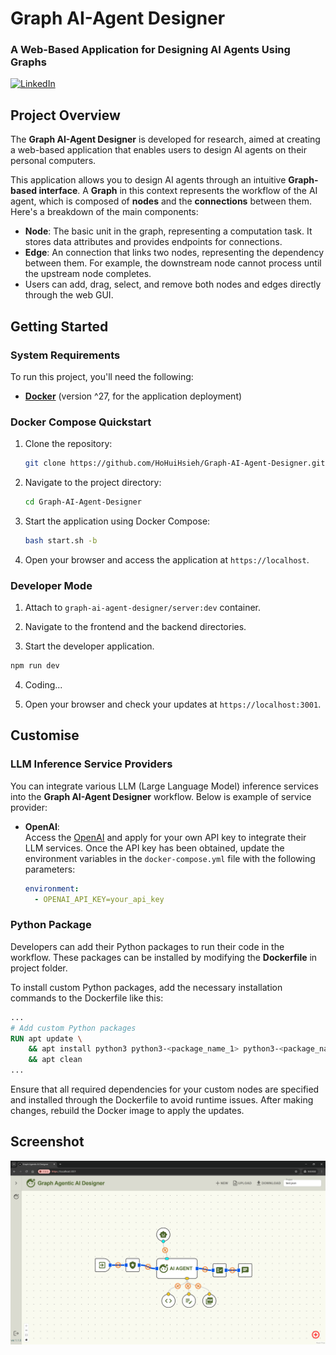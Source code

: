 # Graph AI-Agent Designer
### A Web-Based Application for Designing AI Agents Using Graphs

[![LinkedIn](https://img.shields.io/badge/LinkedIn-Connect-blue)](https://www.linkedin.com/in/HoHuiHsieh-607b70170/)

## Project Overview
The **Graph AI-Agent Designer** is developed for research, aimed at creating a web-based application that enables users to design AI agents on their personal computers.

This application allows you to design AI agents through an intuitive **Graph-based interface**. A **Graph** in this context represents the workflow of the AI agent, which is composed of **nodes** and the **connections** between them. Here's a breakdown of the main components:

- **Node**: The basic unit in the graph, representing a computation task. It stores data attributes and provides endpoints for connections.
- **Edge**: An connection that links two nodes, representing the dependency between them. For example, the downstream node cannot process until the upstream node completes.
- Users can add, drag, select, and remove both nodes and edges directly through the web GUI.

## Getting Started

### System Requirements
To run this project, you'll need the following:
- **[Docker](https://www.docker.com/)** (version ^27, for the application deployment)

### Docker Compose Quickstart

1. Clone the repository:
    ```bash
    git clone https://github.com/HoHuiHsieh/Graph-AI-Agent-Designer.git
    ```
2. Navigate to the project directory:
    ```bash
    cd Graph-AI-Agent-Designer
    ```
3. Start the application using Docker Compose:
    ```bash
    bash start.sh -b
    ```
4. Open your browser and access the application at ```https://localhost```.

### Developer Mode

1. Attach to ```graph-ai-agent-designer/server:dev``` container.

2. Navigate to the frontend and the backend directories.

3. Start the developer application.
  ```bash
  npm run dev
  ```

4. Coding...

5. Open your browser and check your updates at ```https://localhost:3001```.


## Customise

### LLM Inference Service Providers
You can integrate various LLM (Large Language Model) inference services into the **Graph AI-Agent Designer** workflow. Below is example of service provider:

- **OpenAI**:  
  Access the [OpenAI](https://platform.openai.com/) and apply for your own API key to integrate their LLM services. Once the API key has been obtained, update the environment variables in the `docker-compose.yml` file with the following parameters:
  ```yaml
  environment:
    - OPENAI_API_KEY=your_api_key
  ```

### Python Package
Developers can add their Python packages to run their code in the workflow. These packages can be installed by modifying the **Dockerfile** in project folder.

To install custom Python packages, add the necessary installation commands to the Dockerfile like this:

```dockerfile
...
# Add custom Python packages
RUN apt update \
    && apt install python3 python3-<package_name_1> python3-<package_name_2> ... -y \
    && apt clean
...
```

Ensure that all required dependencies for your custom nodes are specified and installed through the Dockerfile to avoid runtime issues. After making changes, rebuild the Docker image to apply the updates.

## Screenshot
![Screenshot](/image/example.png)
